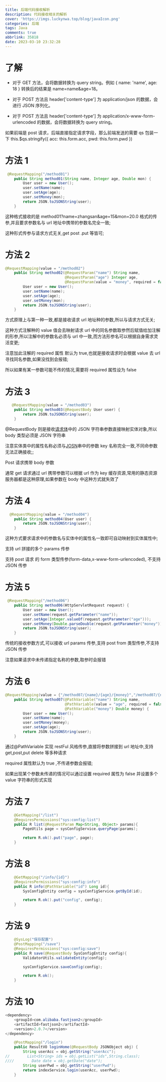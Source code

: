 ```yaml
---
title: 后端代码接收解析
description: 代码接收相关的解析
cover: 'https://imgs.luckynwa.top/blog/javaIcon.png'
categories: 后端
tags: Java
comments: true
abbrlink: 35818
date: 2023-03-10 23:32:28
---
```


# 了解

- 对于 GET 方法，会将数据转换为 query string。例如 { name: 'name', age: 18 } 转换后的结果是 name=name&age=18。

- 对于 POST 方法且 header['content-type'] 为 application/json 的数据，会进行 JSON 序列化。

- 对于 POST 方法且 header['content-type'] 为 application/x-www-form-urlencoded 的数据，会将数据转换为 query string。

如果前端是 post 请求，后端直接指定请求字段，那么前端发送的需要 qs 包装一下
this.$qs.stringify({ acc: this.form.acc, pwd: this.form.pwd })

# 方法 1

```java
 @RequestMapping("/method01")
    public String method01(String name, Integer age, Double mon) {
        User user = new User();
        user.setName(name);
        user.setAge(age);
        user.setMoney(mon);
        return JSON.toJSONString(user);
    }
```

这种格式接收的是 method01?name=zhangsan&age=15&mon=20.0 格式的传参,并且要求参数名与 url 地址中携带的参数名完全一致;

这种形式传参与请求方式无关,get post .put 等皆可;

# 方法 2

```java
@RequestMapping(value = "/method02")
    public String method02(@RequestParam("name") String name,
                           @RequestParam("age") Integer age,
                           @RequestParam(value = "money", required = false) Double mon) {
        User user = new User();
        user.setName(name);
        user.setAge(age);
        user.setMoney(mon);
        return JSON.toJSONString(user);
    }
```

方式原理上与第一种一致,都是接收请求 url 地址种的参数,所以与请求方式无关;

这种方式注解种的 value 值会去映射请求 url 中的同名参数取参然后赋值给加注解的形参,所以注解中的参数名必须与 url 中一致,而方法形参名可以根据自身需求灵活变更;

注意加此注解的 required 属性 默认为 true,也就是接收请求时会根据 value 去 url 寻找同名参数,如果没找到会报错;

所以如果有某一参数可能不传的情况,需要将 required 属性设为 false

# 方法 3

```JAVA
   @RequestMapping(value = "/method03")
    public String method03(@RequestBody User user) {
        return JSON.toJSONString(user);
    }
```

@RequestBody 则是接收[请求体](https://so.csdn.net/so/search?q=请求体&spm=1001.2101.3001.7020)中的 JSON 字符串参数直接映射实体对象,所以 body 类型必须是 JSON 字符串

注意实体类中的属性名称必须与[JOSN](https://so.csdn.net/so/search?q=JOSN&spm=1001.2101.3001.7020)串中的参数 key 名称完全一致,不同命参数无法正确接收;;

Post 请求携带 body 参数

通常 get 请求通过 url 携带参数可以根据 url 作为 key 缓存资源,常用的静态资源服务器都是这种原理,如果参数在 body 中这种方式就失效了

# 方法 4

```JAVA
  @RequestMapping(value = "/method04")
    public String method04(User user) {
        return JSON.toJSONString(user);
    }
```

这种方式要求请求中的参数名与实体中的属性名一致即可自动映射到实体属性中;

支持 url 拼接的多个 params 传参

支持 post 请求 的 form 类型传参(form-data,x-www-form-urlencoded), 不支持 JSON 传参

# 方法 5

```JAVA
 @RequestMapping("/method06")
    public String method06(HttpServletRequest request) {
        User user = new User();
        user.setName(request.getParameter("name"));
        user.setAge(Integer.valueOf(request.getParameter("age")));
        user.setMoney(Double.parseDouble(request.getParameter("money")));
        return JSON.toJSONString(user);
    }
```

传统的接收参数方式,可以接收 url params 传参,支持 post from 类型传参,不支持 JSON 传参

注意如果请求中未传递指定名称的参数,取参时会报错

# 方法 6

```java
@RequestMapping(value = {"/method07/{name}/{age}/{money}","/method07/{name}/{money}"})
    public String method07(@PathVariable("name") String name,
                           @PathVariable(value = "age", required = false) Integer age,
                           @PathVariable("money") Double money) {
        User user = new User();
        user.setName(name);
        user.setMoney(money);
        user.setAge(age);
        return JSON.toJSONString(user);
    }
```

通过@PathVariable 实现 restFul 风格传参,直接将参数拼接到 url 地址中,支持 get,post,put delete 等多种请求

required 属性默认为 true ,不传递参数会报错;

如果出现某个参数未传递的情况可以通过设置 required 属性为 false 并设置多个 value 字符串的形式实现

# 方法 7

```java
	@GetMapping("/list")
	@RequiresPermissions("sys:config:list")
	public R list(@RequestParam Map<String, Object> params){
		PageUtils page = sysConfigService.queryPage(params);

		return R.ok().put("page", page);
	}
```

# 方法 8

```java
	@GetMapping("/info/{id}")
	@RequiresPermissions("sys:config:info")
	public R info(@PathVariable("id") Long id){
		SysConfigEntity config = sysConfigService.getById(id);

		return R.ok().put("config", config);
	}
```

# 方法 9

```java
	@SysLog("保存配置")
	@PostMapping("/save")
	@RequiresPermissions("sys:config:save")
	public R save(@RequestBody SysConfigEntity config){
		ValidatorUtils.validateEntity(config);

		sysConfigService.saveConfig(config);

		return R.ok();
	}
```

# 方法 10

```java
<dependency>
    <groupId>com.alibaba.fastjson2</groupId>
    <artifactId>fastjson2</artifactId>
    <version>2.0.7</version>
</dependency>

    @PostMapping("/login")
    public ResultVO loginHome(@RequestBody JSONObject obj) {
        String userAcc = obj.getString("userAcc");
//        List<String> ids = obj.getList("ids",String.class);
////        Date date = obj.getDate("date");
        String userPwd = obj.getString("userPwd");
        return indexService.login(userAcc, userPwd);
    }
```
